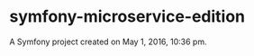 symfony-microservice-edition
============================

A Symfony project created on May 1, 2016, 10:36 pm.

